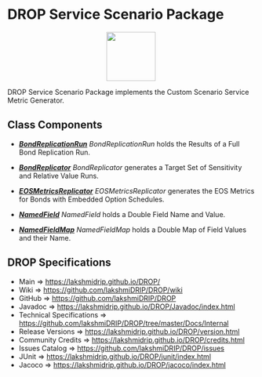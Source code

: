 # DROP Service Scenario Package

<p align="center"><img src="https://github.com/lakshmiDRIP/DROP/blob/master/DRIP_Logo.gif?raw=true" width="100"></p>

DROP Service Scenario Package implements the Custom Scenario Service Metric Generator.


## Class Components

 * [***BondReplicationRun***](https://github.com/lakshmiDRIP/DROP/tree/master/src/main/java/org/drip/service/scenario/BondReplicationRun.java)
 <i>BondReplicationRun</i> holds the Results of a Full Bond Replication Run.

 * [***BondReplicator***](https://github.com/lakshmiDRIP/DROP/tree/master/src/main/java/org/drip/service/scenario/BondReplicator.java)
 <i>BondReplicator</i> generates a Target Set of Sensitivity and Relative Value Runs.

 * [***EOSMetricsReplicator***](https://github.com/lakshmiDRIP/DROP/tree/master/src/main/java/org/drip/service/scenario/EOSMetricsReplicator.java)
 <i>EOSMetricsReplicator</i> generates the EOS Metrics for Bonds with Embedded Option Schedules.

 * [***NamedField***](https://github.com/lakshmiDRIP/DROP/tree/master/src/main/java/org/drip/service/scenario/NamedField.java)
 <i>NamedField</i> holds a Double Field Name and Value.

 * [***NamedFieldMap***](https://github.com/lakshmiDRIP/DROP/tree/master/src/main/java/org/drip/service/scenario/NamedFieldMap.java)
 <i>NamedFieldMap</i> holds a Double Map of Field Values and their Name.


## DROP Specifications

 * Main                     => https://lakshmidrip.github.io/DROP/
 * Wiki                     => https://github.com/lakshmiDRIP/DROP/wiki
 * GitHub                   => https://github.com/lakshmiDRIP/DROP
 * Javadoc                  => https://lakshmidrip.github.io/DROP/Javadoc/index.html
 * Technical Specifications => https://github.com/lakshmiDRIP/DROP/tree/master/Docs/Internal
 * Release Versions         => https://lakshmidrip.github.io/DROP/version.html
 * Community Credits        => https://lakshmidrip.github.io/DROP/credits.html
 * Issues Catalog           => https://github.com/lakshmiDRIP/DROP/issues
 * JUnit                    => https://lakshmidrip.github.io/DROP/junit/index.html
 * Jacoco                   => https://lakshmidrip.github.io/DROP/jacoco/index.html
